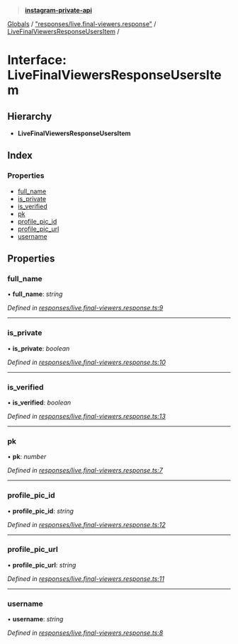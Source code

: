 > **[instagram-private-api](../README.md)**

[Globals](../README.md) / ["responses/live.final-viewers.response"](../modules/_responses_live_final_viewers_response_.md) / [LiveFinalViewersResponseUsersItem](_responses_live_final_viewers_response_.livefinalviewersresponseusersitem.md) /

# Interface: LiveFinalViewersResponseUsersItem

## Hierarchy

* **LiveFinalViewersResponseUsersItem**

## Index

### Properties

* [full_name](_responses_live_final_viewers_response_.livefinalviewersresponseusersitem.md#full_name)
* [is_private](_responses_live_final_viewers_response_.livefinalviewersresponseusersitem.md#is_private)
* [is_verified](_responses_live_final_viewers_response_.livefinalviewersresponseusersitem.md#is_verified)
* [pk](_responses_live_final_viewers_response_.livefinalviewersresponseusersitem.md#pk)
* [profile_pic_id](_responses_live_final_viewers_response_.livefinalviewersresponseusersitem.md#profile_pic_id)
* [profile_pic_url](_responses_live_final_viewers_response_.livefinalviewersresponseusersitem.md#profile_pic_url)
* [username](_responses_live_final_viewers_response_.livefinalviewersresponseusersitem.md#username)

## Properties

###  full_name

• **full_name**: *string*

*Defined in [responses/live.final-viewers.response.ts:9](https://github.com/dilame/instagram-private-api/blob/3e16058/src/responses/live.final-viewers.response.ts#L9)*

___

###  is_private

• **is_private**: *boolean*

*Defined in [responses/live.final-viewers.response.ts:10](https://github.com/dilame/instagram-private-api/blob/3e16058/src/responses/live.final-viewers.response.ts#L10)*

___

###  is_verified

• **is_verified**: *boolean*

*Defined in [responses/live.final-viewers.response.ts:13](https://github.com/dilame/instagram-private-api/blob/3e16058/src/responses/live.final-viewers.response.ts#L13)*

___

###  pk

• **pk**: *number*

*Defined in [responses/live.final-viewers.response.ts:7](https://github.com/dilame/instagram-private-api/blob/3e16058/src/responses/live.final-viewers.response.ts#L7)*

___

###  profile_pic_id

• **profile_pic_id**: *string*

*Defined in [responses/live.final-viewers.response.ts:12](https://github.com/dilame/instagram-private-api/blob/3e16058/src/responses/live.final-viewers.response.ts#L12)*

___

###  profile_pic_url

• **profile_pic_url**: *string*

*Defined in [responses/live.final-viewers.response.ts:11](https://github.com/dilame/instagram-private-api/blob/3e16058/src/responses/live.final-viewers.response.ts#L11)*

___

###  username

• **username**: *string*

*Defined in [responses/live.final-viewers.response.ts:8](https://github.com/dilame/instagram-private-api/blob/3e16058/src/responses/live.final-viewers.response.ts#L8)*